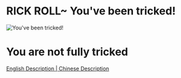 # RICK ROLL~ You've been tricked!
![You've been tricked!](https://media4.giphy.com/media/Ju7l5y9osyymQ/200.gif)

# You are not fully tricked
[English Description | ](https://github.com/Rick-Lang/Rick-Lang/blob/main/EN.md)
[Chinese Description](https://github.com/Rick-Lang/Rick-Lang/blob/main/CH.md)
